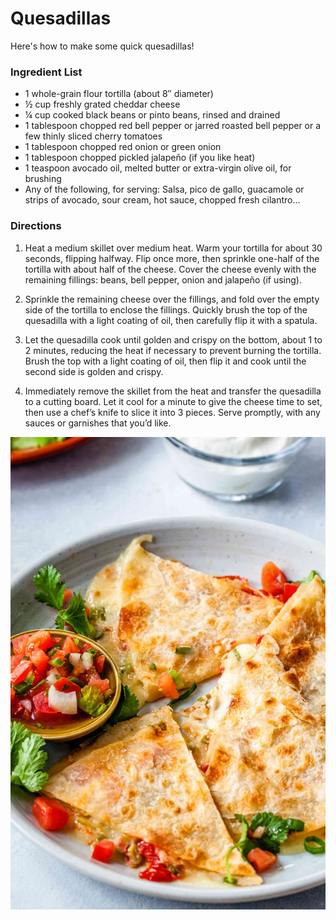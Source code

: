 # Quesadillas

Here's how to make some quick quesadillas!

### Ingredient List

- 1 whole-grain flour tortilla (about 8″ diameter)
- ½ cup freshly grated cheddar cheese
- ¼ cup cooked black beans or pinto beans, rinsed and drained
- 1 tablespoon chopped red bell pepper or jarred roasted bell pepper or a few thinly sliced cherry tomatoes
- 1 tablespoon chopped red onion or green onion
- 1 tablespoon chopped pickled jalapeño (if you like heat)
- 1 teaspoon avocado oil, melted butter or extra-virgin olive oil, for brushing
- Any of the following, for serving: Salsa, pico de gallo, guacamole or strips of avocado, sour cream, hot sauce, chopped fresh cilantro…

### Directions
1. Heat a medium skillet over medium heat. Warm your tortilla for about 30 seconds, flipping halfway. Flip once more, then sprinkle one-half of the tortilla with about half of the cheese. Cover the cheese evenly with the remaining fillings: beans, bell pepper, onion and jalapeño (if using).

2. Sprinkle the remaining cheese over the fillings, and fold over the empty side of the tortilla to enclose the fillings. Quickly brush the top of the quesadilla with a light coating of oil, then carefully flip it with a spatula.

3. Let the quesadilla cook until golden and crispy on the bottom, about 1 to 2 minutes, reducing the heat if necessary to prevent burning the tortilla. Brush the top with a light coating of oil, then flip it and cook until the second side is golden and crispy.

4. Immediately remove the skillet from the heat and transfer the quesadilla to a cutting board. Let it cool for a minute to give the cheese time to set, then use a chef’s knife to slice it into 3 pieces. Serve promptly, with any sauces or garnishes that you’d like.

![Alt text](Simply-Recipes-Quesadilla-LEAD-1-b8e325610a7c46e1b6b6c2208d7ed4ee.jpg)